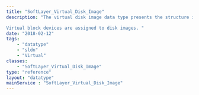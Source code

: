 ```yaml
---
title: "SoftLayer_Virtual_Disk_Image"
description: "The virtual disk image data type presents the structure in which a virtual disk image will be presented. 

Virtual block devices are assigned to disk images. "
date: "2018-02-12"
tags:
    - "datatype"
    - "sldn"
    - "Virtual"
classes:
    - "SoftLayer_Virtual_Disk_Image"
type: "reference"
layout: "datatype"
mainService : "SoftLayer_Virtual_Disk_Image"
---
```

